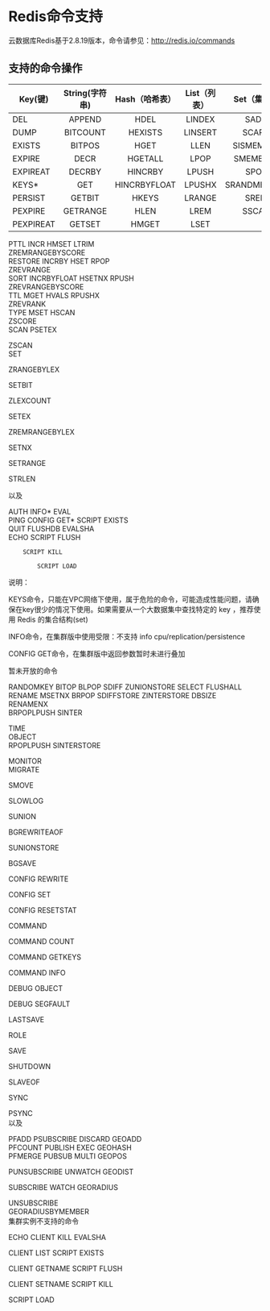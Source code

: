 # Redis命令支持



云数据库Redis基于2.8.19版本，命令请参见：http://redis.io/commands



## 支持的命令操作

Key(键)|String(字符串)|Hash（哈希表）|List（列表）|Set（集合）|SortedSet（有序集合） 
---|:--:|:--:|:--:|:--:|---:
DEL|APPEND|HDEL|LINDEX|SADD|ZADD            
DUMP|BITCOUNT|HEXISTS|LINSERT|SCARD|ZCARD            
EXISTS|BITPOS|HGET|LLEN|SISMEMBER|ZCOUNT            
EXPIRE| DECR |HGETALL  | LPOP  |      	SMEMBERS     |ZINCRBY            
EXPIREAT   |         	DECRBY       |     	HINCRBY       |     	LPUSH       |     	SPOP      | ZRANGE            
KEYS*   |               	GET      |      	HINCRBYFLOAT   |         	LPUSHX   |         	SRANDMEMBER          |ZRANGEBYSCORE            
PERSIST    |        	GETBIT        |    	HKEYS         |   	LRANGE       |     	SREM     |ZRANK            
PEXPIRE   |         	GETRANGE      |      	HLEN        |    	LREM        |    	SSCAN      | ZREM            
PEXPIREAT         |   	GETSET        |    	HMGET       |     	LSET         |   	|ZREMRANGEBYRANK            
PTTL            	INCR            	HMSET            	LTRIM            	
ZREMRANGEBYSCORE            
RESTORE            	INCRBY            	HSET            	RPOP            	
ZREVRANGE            
SORT            	INCRBYFLOAT            	HSETNX            	RPUSH            	
ZREVRANGEBYSCORE            
TTL            	MGET            	HVALS            	RPUSHX            	
ZREVRANK            
TYPE            	MSET            	HSCAN            	       	
ZSCORE            
 SCAN	PSETEX            	


ZSCAN            
            	SET            	


ZRANGEBYLEX            

SETBIT            	


ZLEXCOUNT            

SETEX            	


ZREMRANGEBYLEX            

SETNX            	




SETRANGE            	




STRLEN            	



以及




AUTH            	INFO*            	EVAL            
PING            	CONFIG GET*            	SCRIPT EXISTS            
QUIT            	FLUSHDB            	EVALSHA            
ECHO	   	SCRIPT FLUSH            

      	SCRIPT KILL            

           	SCRIPT LOAD            
说明：

KEYS命令，只能在VPC网络下使用，属于危险的命令，可能造成性能问题，请确保在key很少的情况下使用。如果需要从一个大数据集中查找特定的 key ，推荐使用 Redis 的集合结构(set)

INFO命令，在集群版中使用受限：不支持 info cpu/replication/persistence

CONFIG GET命令，在集群版中返回参数暂时未进行叠加

暂未开放的命令














RANDOMKEY            	BITOP            	BLPOP            	SDIFF            	ZUNIONSTORE            	SELECT            	FLUSHALL            
RENAME            	MSETNX            	BRPOP            	SDIFFSTORE            	ZINTERSTORE            	           	DBSIZE            
RENAMENX            	
BRPOPLPUSH            	SINTER            	

TIME            
OBJECT            	
RPOPLPUSH            	SINTERSTORE            	

MONITOR            
MIGRATE           	

SMOVE            	

SLOWLOG            
            	

SUNION            	

BGREWRITEAOF            



SUNIONSTORE            	

BGSAVE            






CONFIG REWRITE            






CONFIG SET            






CONFIG RESETSTAT            






COMMAND            






COMMAND COUNT            






COMMAND GETKEYS            






COMMAND INFO            






DEBUG OBJECT            






DEBUG SEGFAULT            






LASTSAVE            






ROLE            






SAVE            






SHUTDOWN            






SLAVEOF            






SYNC            






PSYNC            
以及





PFADD            	PSUBSCRIBE            	DISCARD            	GEOADD            
PFCOUNT            	PUBLISH            	EXEC            	GEOHASH            
PFMERGE            	PUBSUB            	MULTI            	GEOPOS            

PUNSUBSCRIBE            	UNWATCH            	GEODIST            

SUBSCRIBE            	WATCH            	GEORADIUS            

UNSUBSCRIBE            	
GEORADIUSBYMEMBER            
集群实例不支持的命令



ECHO            	CLIENT KILL            	EVALSHA            

CLIENT LIST            	SCRIPT EXISTS            

CLIENT GETNAME            	SCRIPT FLUSH            

CLIENT SETNAME            	SCRIPT KILL            


SCRIPT LOAD            

